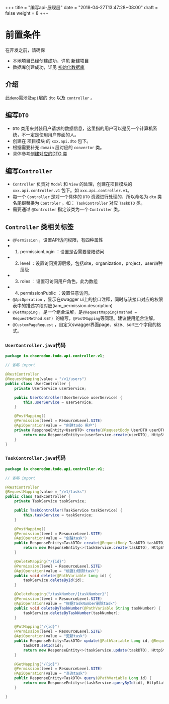 +++
title = "编写api-展现层"
date = "2018-04-27T13:47:28+08:00"
draft = false
weight = 8
+++

# 前置条件

在开发之前，请确保

* 本地项目已经创建成功，详见 [新建项目](../create_project/)
* 数据库创建成功，详见 [初始化数据库](../init_db/)

## 介绍

此`demo`需涉及`api`层的 `dto` 以及 `controller` 。

## 编写`DTO`
* `DTO` 类用来封装用户请求的数据信息，这里指的用户可以是另一个计算机系统，不一定是使用用户界面的人。
* 创建在 项目模块 的 `xxx.api.dto` 包下。
* 根据需要补充 `domain` 层对应的 `convertor` 类。
* 具体参考[创建对应的DTO 类](../domain/#创建对应的-dto-类)

## 编写`Controller`

* `Controller` 负责对 `Model` 和 `View` 的处理，创建在项目模块的 `xxx.api.controller.v1` 包下。如 `xxx.api.controller.v1`。
* 每一个 `Controller` 是对一个具体的 `DTO` 资源进行处理的，所以命名为 `dto` 类名尾缀替换为 `Controler` 。如： `TaskController` 对应 `TaskDTO` 类。
* 需要通过 `@Controller` 指定该类为一个 `Controller` 类。

## `Controller` 类相关标签

* `@Permission` ，设置API访问权限，有四种属性
*    1. permissionLogin ：设置是否需要登陆访问
*    2. level ：设置访问资源层级，包括site，organization，project，user四种层级
*    3. roles ：设置可访问用户角色，此为数组
*    4. permissionPublic ：设置任意访问。
* `@ApiOperation` ，显示在swagger ui上的接口注释，同时与该接口对应的权限表中的描述字段对应(iam_permission.description)
* `@GetMapping` ，是一个组合注解，是`@RequestMapping(mathod = RequestMethod.GET) `的缩写，`@PostMapping`等同理。建议使用组合注解。
* `@CustomPageRequest` ，自定义swagger界面page、size、sort三个字段的格式。

### `UserController.java`代码

```java
package io.choerodon.todo.api.controller.v1;

// 省略 import

@RestController
@RequestMapping(value = "/v1/users")
public class UserController {
    private UserService userService;

    public UserController(UserService userService) {
        this.userService = userService;
    }

    @PostMapping()
    @Permission(level = ResourceLevel.SITE)
    @ApiOperation(value = "创建todo 用户")
    private ResponseEntity<UserDTO> create(@RequestBody UserDTO userDTO) {
        return new ResponseEntity<>(userService.create(userDTO), HttpStatus.OK);
    }
}

```

### `TaskController.java`代码

```java
package io.choerodon.todo.api.controller.v1;

// 省略 import

@RestController
@RequestMapping(value = "/v1/tasks")
public class TaskController {
    private TaskService taskService;

    public TaskController(TaskService taskService) {
        this.taskService = taskService;
    }

    @PostMapping()
    @Permission(level = ResourceLevel.SITE)
    @ApiOperation(value = "创建task")
    public ResponseEntity<TaskDTO> create(@RequestBody TaskDTO taskDTO) {
        return new ResponseEntity<>(taskService.create(taskDTO), HttpStatus.OK);
    }

    @DeleteMapping("/{id}")
    @Permission(level = ResourceLevel.SITE)
    @ApiOperation(value = "根据id删除task")
    public void delete(@PathVariable Long id) {
        taskService.deleteById(id);
    }

    @DeleteMapping("/taskNumber/{taskNumber}")
    @Permission(level = ResourceLevel.SITE)
    @ApiOperation(value = "根据TaskNumber删除task")
    public void deleteByTaskNumber(@PathVariable String taskNumber) {
        taskService.deleteByTaskNumber(taskNumber);
    }

    @PutMapping("/{id}")
    @Permission(level = ResourceLevel.SITE)
    @ApiOperation(value = "更新task")
    public ResponseEntity<TaskDTO> update(@PathVariable Long id, @RequestBody TaskDTO taskDTO) {
        taskDTO.setId(id);
        return new ResponseEntity<>(taskService.update(taskDTO), HttpStatus.OK);
    }

    @GetMapping("/{id}")
    @Permission(level = ResourceLevel.SITE)
    @ApiOperation(value = "查询task")
    public ResponseEntity<TaskDTO> query(@PathVariable Long id) {
        return new ResponseEntity<>(taskService.queryById(id), HttpStatus.OK);
    }

}

```